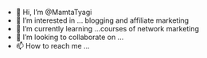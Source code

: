 - 👋 Hi, I’m @MamtaTyagi
- 👀 I’m interested in ... blogging and affiliate marketing
- 🌱 I’m currently learning ...courses of network marketing
- 💞️ I’m looking to collaborate on ...
- 📫 How to reach me ...

<!---
MamtaTyagi/MamtaTyagi is a ✨ special ✨ repository because its `README.md` (this file) appears on your GitHub profile.
You can click the Preview link to take a look at your changes.
--->

